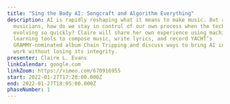 ```yaml
---
title: "Sing the Body AI: Songcraft and Algorithm Everything"
description: AI is rapidly reshaping what it means to make music. But as
  musicians, how do we stay in control of our own process when the technology is
  evolving so quickly? Claire will share her own experience using machine
  learning tools to compose music, write lyrics, and record YACHT’s
  GRAMMY-nominated album Chain Tripping and discuss ways to bring AI into your
  work without losing its integrity.
presenter: Claire L. Evans
linkCalendar: google.com
linkZoom: https://vimeo.com/670916955
start: 2022-01-27T17:20:00.000Z
end: 2022-01-27T18:05:00.000Z
phaseNumber: 1
---
```

